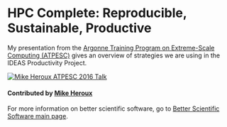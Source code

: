 # HPC Complete: Reproducible, Sustainable, Productive

My presentation from the [Argonne Training Program on Extreme-Scale Computing (ATPESC)](https://extremecomputingtraining.anl.gov/archive/atpesc-2016/ "ATPESC 2016 Homepage") gives an overview of strategies we are using in the IDEAS Productivity Project.

[![Mike Heroux ATPESC 2016 Talk](http://i3.ytimg.com/vi/B_wOVepa_WU/hqdefault.jpg)](http://www.youtube.com/watch?v=B_wOVepa_WU&list=PLGj2a3KTwhRb6LNVucPkwdpzg9OHd8jli&index=35)

#### Contributed by [Mike Heroux](http://www.sandia.gov/~maherou/ "Mike Heroux Homepage")

For more information on better scientific software, go to [Better Scientific Software main page](http://betterscientificsoftware.info).

<!---
Publish: yes
Categories: planning
Topics: strategies for more effective teams
Tags: advice, strategy, team, reproducibility, productivity, sustainability
Level: 2
Prerequisites: WhatIsPlanning.md (does not exist yet)
Aggregate: none
--->
